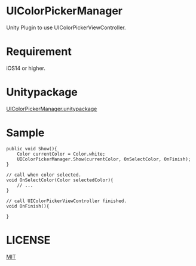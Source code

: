 # UIColorPickerManager

Unity Plugin to use UIColorPickerViewController.

# Requirement

iOS14 or higher.

# Unitypackage

[UIColorPickerManager.unitypackage](https://github.com/JunSuzukiJapan/UIColorPickerManager/raw/main/UIColorPickerManager.unitypackage)

# Sample

```csharp:
public void Show(){
    Color currentColor = Color.white;
    UIColorPickerManager.Show(currentColor, OnSelectColor, OnFinish);
}

// call when color selected.
void OnSelectColor(Color selectedColor){
    // ...
}

// call UIColorPickerViewController finished.
void OnFinish(){

}
```

# LICENSE

[MIT](LICENSE)
